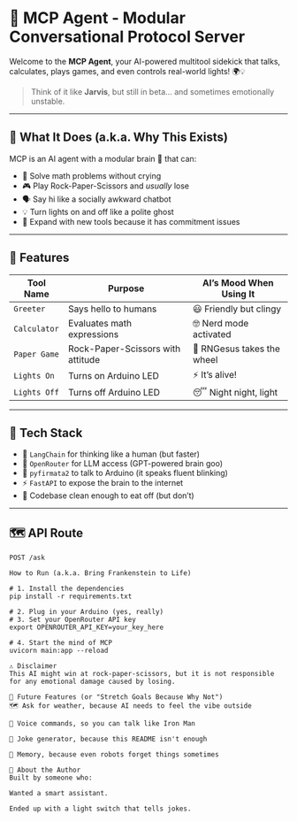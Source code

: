 # 🤖 MCP Agent - Modular Conversational Protocol Server

Welcome to the **MCP Agent**, your AI-powered multitool sidekick that talks, calculates, plays games, and even controls real-world lights! 🌍💡

> Think of it like **Jarvis**, but still in beta... and sometimes emotionally unstable.

---

## 🎯 What It Does (a.k.a. Why This Exists)

MCP is an AI agent with a modular brain 🧠 that can:
- 🧮 Solve math problems without crying
- 🎮 Play Rock-Paper-Scissors and *usually* lose
- 🗣️ Say hi like a socially awkward chatbot
- 💡 Turn lights on and off like a polite ghost
- 🧰 Expand with new tools because it has commitment issues

---

## 🔌 Features

| Tool Name   | Purpose                            | AI’s Mood When Using It        |
|------------|-------------------------------------|--------------------------------|
| `Greeter`  | Says hello to humans                | 😃 Friendly but clingy         |
| `Calculator` | Evaluates math expressions         | 🤓 Nerd mode activated         |
| `Paper Game` | Rock-Paper-Scissors with attitude | 🎲 RNGesus takes the wheel     |
| `Lights On` | Turns on Arduino LED               | ⚡ It’s alive!                 |
| `Lights Off` | Turns off Arduino LED              | 😴 Night night, light          |

---

## 🧠 Tech Stack

- 🦜 `LangChain` for thinking like a human (but faster)
- 🤖 `OpenRouter` for LLM access (GPT-powered brain goo)
- 🔌 `pyfirmata2` to talk to Arduino (it speaks fluent blinking)
- ⚡ `FastAPI` to expose the brain to the internet
- 🧼 Codebase clean enough to eat off (but don’t)

---

## 🗺️ API Route

```http
POST /ask

How to Run (a.k.a. Bring Frankenstein to Life)

# 1. Install the dependencies
pip install -r requirements.txt

# 2. Plug in your Arduino (yes, really)
# 3. Set your OpenRouter API key
export OPENROUTER_API_KEY=your_key_here

# 4. Start the mind of MCP
uvicorn main:app --reload

⚠️ Disclaimer
This AI might win at rock-paper-scissors, but it is not responsible for any emotional damage caused by losing.

🧞 Future Features (or "Stretch Goals Because Why Not")
🗺️ Ask for weather, because AI needs to feel the vibe outside

🧏 Voice commands, so you can talk like Iron Man

🤡 Joke generator, because this README isn't enough

🧠 Memory, because even robots forget things sometimes

🧔 About the Author
Built by someone who:

Wanted a smart assistant.

Ended up with a light switch that tells jokes.